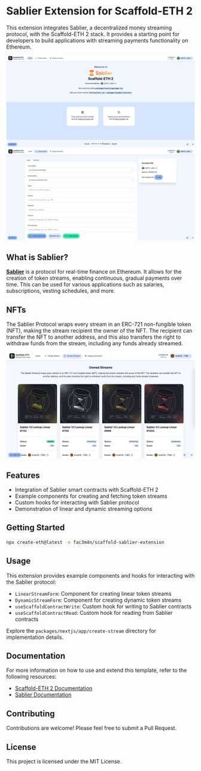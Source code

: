 # Sablier Extension for Scaffold-ETH 2

This extension integrates Sablier, a decentralized money streaming protocol, with the Scaffold-ETH 2 stack. It provides a starting point for developers to build applications with streaming payments functionality on Ethereum.

![screenshot1](screenshot1.png)
![screenshot2](screenshot2.png)

## What is Sablier?

**[Sablier](https://sablier.com)** is a protocol for real-time finance on Ethereum. It allows for the creation of token streams, enabling continuous, gradual payments over time. This can be used for various applications such as salaries, subscriptions, vesting schedules, and more.

## NFTs

The Sablier Protocol wraps every stream in an ERC-721 non-fungible token (NFT), making the stream recipient the owner of the NFT. The recipient can transfer the NFT to another address, and this also transfers the right to withdraw funds from the stream, including any funds already streamed.

![nfts](nfts.png)

## Features

- Integration of Sablier smart contracts with Scaffold-ETH 2
- Example components for creating and fetching token streams
- Custom hooks for interacting with Sablier protocol
- Demonstration of linear and dynamic streaming options

## Getting Started

   ```bash
   npx create-eth@latest -e fac3m4n/scaffold-sablier-extension
   ```

## Usage

This extension provides example components and hooks for interacting with the Sablier protocol:

- `LinearStreamForm`: Component for creating linear token streams
- `DynamicStreamForm`: Component for creating dynamic token streams
- `useScaffoldContractWrite`: Custom hook for writing to Sablier contracts
- `useScaffoldContractRead`: Custom hook for reading from Sablier contracts

Explore the `packages/nextjs/app/create-stream` directory for implementation details.

## Documentation

For more information on how to use and extend this template, refer to the following resources:

- [Scaffold-ETH 2 Documentation](https://docs.scaffoldeth.io/)
- [Sablier Documentation](https://docs.sablier.com/)

## Contributing

Contributions are welcome! Please feel free to submit a Pull Request.

## License

This project is licensed under the MIT License.
